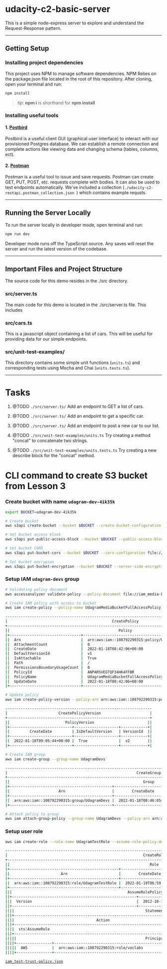 # udacity-c2-basic-server

This is a simple node-express server to explore and understand the Request-Response pattern.

***
## Getting Setup

### Installing project dependencies

This project uses NPM to manage software dependencies. NPM Relies on the package.json file located in the root of this repository. After cloning, open your terminal and run:
```bash
npm install
```
>_tip_: **npm i** is shorthand for **npm install**

### Installing useful tools
#### 1. [Postbird](https://github.com/paxa/postbird)
Postbird is a useful client GUI (graphical user interface) to interact with our provisioned Postgres database. We can establish a remote connection and complete actions like viewing data and changing schema (tables, columns, ect).

#### 2. [Postman](https://www.getpostman.com/downloads/)
Postman is a useful tool to issue and save requests. Postman can create GET, PUT, POST, etc. requests complete with bodies. It can also be used to test endpoints automatically. We've included a collection (`./udacity-c2-restapi.postman_collection.json `) which contains example requsts.

***

## Running the Server Locally
To run the server locally in developer mode, open terminal and run:
```bash
npm run dev
```

Developer mode runs off the TypeScript source. Any saves will reset the server and run the latest version of the codebase. 

***
## Important Files and Project Structure

The source code for this demo resides in the ./src directory.

### src/server.ts
The main code for this demo is located in the ./src/server.ts file. This includes 

### src/cars.ts
This is a javascript object containing a list of cars. This will be useful for providing data for our simple endpoints.

### src/unit-test-examples/
This directory contains some simple unit functions (`units.ts`) and corresponding tests using Mocha and Chai (`units.tests.ts`).

***
# Tasks
1. @TODO `./src/server.ts/`
Add an endpoint to GET a list of cars.

2. @TODO `./src/server.ts/` 
Add an endpoint to get a specific car.

3. @TODO `./src/server.ts/` 
Add an endpoint to post a new car to our list.

4. @TODO `./src/unit-test-examples/units.ts`
Try creating a method "concat" to concatenate two strings.

5. @TODO `./src/unit-test-examples/units.tests.ts`
Try creating a new describe block for the "concat" method.

# CLI command to create S3 bucket from Lesson 3

### Create bucket with name `udagram-dev-4ik35k`

```bash
export BUCKET=udagram-dev-4ik35k

# Create bucket
aws s3api create-bucket --bucket $BUCKET --create-bucket-configuration LocationConstraint=us-east-1

# Set bucket access block
aws s3api put-public-access-block --bucket $BUCKET --public-access-block-configuration file://s3_access-block.json

# Set bucket CORS
aws s3api put-bucket-cors --bucket $BUCKET --cors-configuration file://s3_cors.json

# Set bucket encrypion
aws s3api put-bucket-encryption --bucket $BUCKET --server-side-encryption-configuration file://s3_encryption.json
```

### Setup IAM `udagram-devs` group

``` bash
# Validating policy document
aws accessanalyzer validate-policy --policy-document file://iam_media-bucket-access-policy.json --policy-type IDENTITY_POLICY

# Create IAM policy with access to bucket
aws iam create-policy --policy-name UdagramMediaBucketFullAccessPolicy --policy-document file://iam_media-bucket-access-policy.json

------------------------------------------------------------------------------------------------------------
|                                               CreatePolicy                                               |
+----------------------------------------------------------------------------------------------------------+
||                                                 Policy                                                 ||
|+--------------------------------+-----------------------------------------------------------------------+|
||  Arn                           |  arn:aws:iam::108792290315:policy/UdagramMediaBucketFullAccessPolicy  ||
||  AttachmentCount               |  0                                                                    ||
||  CreateDate                    |  2022-01-18T08:42:06+00:00                                            ||
||  DefaultVersionId              |  v1                                                                   ||
||  IsAttachable                  |  True                                                                 ||
||  Path                          |  /                                                                    ||
||  PermissionsBoundaryUsageCount |  0                                                                    ||
||  PolicyId                      |  ANPARSVEGTQF34HK4FFBR                                                ||
||  PolicyName                    |  UdagramMediaBucketFullAccessPolicy                                   ||
||  UpdateDate                    |  2022-01-18T08:42:06+00:00                                            ||
|+--------------------------------+-----------------------------------------------------------------------+|

# Update policy
aws iam create-policy-version --policy-arn arn:aws:iam::108792290315:policy/UdagramMediaBucketFullAccessPolicy --policy-document file://iam_media-bucket-access-policy.json --set-as-default

------------------------------------------------------------------
|                       CreatePolicyVersion                      |
+----------------------------------------------------------------+
||                         PolicyVersion                        ||
|+----------------------------+--------------------+------------+|
||         CreateDate         | IsDefaultVersion   | VersionId  ||
|+----------------------------+--------------------+------------+|
||  2022-01-18T09:05:44+00:00 |  True              |  v2        ||
|+----------------------------+--------------------+------------+|

# Create IAM group
aws iam create-group --group-name UdagramDevs

--------------------------------------------------------------------------------------------------------------------------------
|                                                          CreateGroup                                                         |
+------------------------------------------------------------------------------------------------------------------------------+
||                                                            Group                                                           ||
|+----------------------------------------------+----------------------------+------------------------+--------------+--------+|
||                      Arn                     |        CreateDate          |        GroupId         |  GroupName   | Path   ||
|+----------------------------------------------+----------------------------+------------------------+--------------+--------+|
||  arn:aws:iam::108792290315:group/UdagramDevs |  2022-01-18T08:46:05+00:00 |  AGPARSVEGTQF5LZTF6BJ7 |  UdagramDevs |  /     ||
|+----------------------------------------------+----------------------------+------------------------+--------------+--------+|

# Attach policy to group
aws iam attach-group-policy --group-name UdagramDevs --policy-arn arn:aws:iam::108792290315:policy/UdagramMediaBucketFullAccessPolicy
```

### Setup user role

```bash
aws iam create-role --role-name UdagramTestRole --assume-role-policy-document file://iam_test-trust-policy.json

---------------------------------------------------------------------------------------------------------------------------------------
|                                                             CreateRole                                                              |
+-------------------------------------------------------------------------------------------------------------------------------------+
||                                                               Role                                                                ||
|+-------------------------------------------------+----------------------------+-------+------------------------+-------------------+|
||                       Arn                       |        CreateDate          | Path  |        RoleId          |     RoleName      ||
|+-------------------------------------------------+----------------------------+-------+------------------------+-------------------+|
||  arn:aws:iam::108792290315:role/UdagramTestRole |  2022-01-19T06:59:10+00:00 |  /    |  AROARSVEGTQF3YH7PJZWG |  UdagramTestRole  ||
|+-------------------------------------------------+----------------------------+-------+------------------------+-------------------+|
|||                                                    AssumeRolePolicyDocument                                                     |||
||+--------------------------------------------------------+------------------------------------------------------------------------+||
|||  Version                                               |  2012-10-17                                                            |||
||+--------------------------------------------------------+------------------------------------------------------------------------+||
||||                                                           Statement                                                           ||||
|||+---------------------------------------------------------------------------------+---------------------------------------------+|||
||||                                     Action                                      |                   Effect                    ||||
|||+---------------------------------------------------------------------------------+---------------------------------------------+|||
||||  sts:AssumeRole                                                                 |  Allow                                      ||||
|||+---------------------------------------------------------------------------------+---------------------------------------------+|||
|||||                                                          Principal                                                          |||||
||||+----------------+------------------------------------------------------------------------------------------------------------+||||
|||||  AWS           |  arn:aws:iam::108792290315:role/voclabs                                                                    |||||
||||+----------------+------------------------------------------------------------------------------------------------------------+||||
```
[`iam_test-trust-policy.json`](./iam_test-trust-policy.json)
